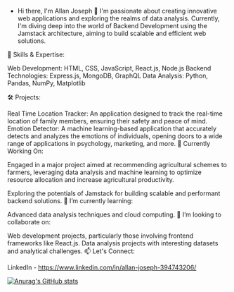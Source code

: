 - Hi there, I'm Allan Joseph 👋
I'm passionate about creating innovative web applications and exploring the realms of data analysis. Currently, I'm diving deep into the world of Backend Development using the Jamstack architecture, aiming to build scalable and efficient web solutions.

🚀 Skills & Expertise:

Web Development: HTML, CSS, JavaScript, React.js, Node.js
Backend Technologies: Express.js, MongoDB, GraphQL
Data Analysis: Python, Pandas, NumPy, Matplotlib

🛠️ Projects:

Real Time Location Tracker: An application designed to track the real-time location of family members, ensuring their safety and peace of mind.
Emotion Detector: A machine learning-based application that accurately detects and analyzes the emotions of individuals, opening doors to a wide range of applications in psychology, marketing, and more.
💼 Currently Working On:

Engaged in a major project aimed at recommending agricultural schemes to farmers, leveraging data analysis and machine learning to optimize resource allocation and increase agricultural productivity.

Exploring the potentials of Jamstack for building scalable and performant backend solutions.
🌱 I’m currently learning:

Advanced data analysis techniques and cloud computing.
🤝 I’m looking to collaborate on:

Web development projects, particularly those involving frontend frameworks like React.js.
Data analysis projects with interesting datasets and analytical challenges.
📫 Let's Connect:

LinkedIn - https://www.linkedin.com/in/allan-joseph-394743206/

 
   
[![Anurag's GitHub stats](https://github-readme-stats.vercel.app/api?username=Allan2024)](https://github.com/anuraghazra/github-readme-stats)
<!---
Allan2024/Allan2024 is a ✨ special ✨ repository because its `README.md` (this file) appears on your GitHub profile.
You can click the Preview link to take a look at your changes.
--->
